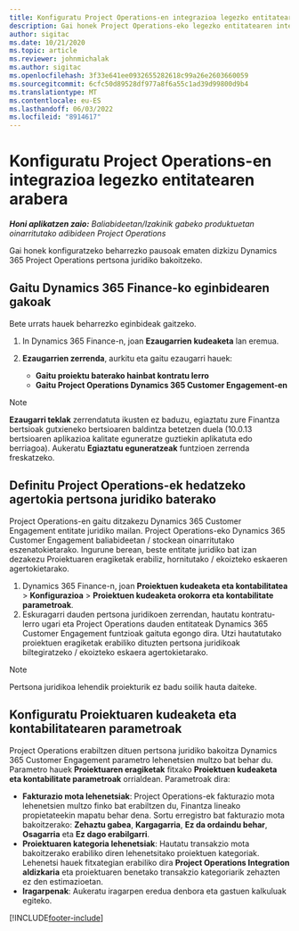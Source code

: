 ```yaml
---
title: Konfiguratu Project Operations-en integrazioa legezko entitatearen arabera
description: Gai honek Project Operations-eko legezko entitatearen integrazioa konfiguratzeari buruzko informazioa eskaintzen du.
author: sigitac
ms.date: 10/21/2020
ms.topic: article
ms.reviewer: johnmichalak
ms.author: sigitac
ms.openlocfilehash: 3f33e641ee0932655282618c99a26e2603660059
ms.sourcegitcommit: 6cfc50d89528df977a8f6a55c1ad39d99800d9b4
ms.translationtype: MT
ms.contentlocale: eu-ES
ms.lasthandoff: 06/03/2022
ms.locfileid: "8914617"
---
```

# <a name="configure-project-operations-integration-per-legal-entity"></a>Konfiguratu Project Operations-en integrazioa legezko entitatearen arabera 

_**Honi aplikatzen zaio:** Baliabideetan/Izakinik gabeko produktuetan oinarritutako adibideen Project Operations_

Gai honek konfiguratzeko beharrezko pausoak ematen dizkizu Dynamics 365 Project Operations pertsona juridiko bakoitzeko.

## <a name="enable-feature-keys-in-dynamics-365-finance"></a>Gaitu Dynamics 365 Finance-ko eginbidearen gakoak

Bete urrats hauek beharrezko eginbideak gaitzeko.

1. In Dynamics 365 Finance-n, joan **Ezaugarrien kudeaketa** lan eremua.
2. **Ezaugarrien zerrenda**, aurkitu eta gaitu ezaugarri hauek:
  
    - **Gaitu proiektu baterako hainbat kontratu lerro**
    - **Gaitu Project Operations Dynamics 365 Customer Engagement-en**

> [!NOTE]
> **Ezaugarri teklak** zerrendatuta ikusten ez baduzu, egiaztatu zure Finantza bertsioak gutxieneko bertsioaren baldintza betetzen duela (10.0.13 bertsioaren aplikazioa kalitate eguneratze guztiekin aplikatuta edo berriagoa). Aukeratu **Egiaztatu eguneratzeak** funtzioen zerrenda freskatzeko.

## <a name="define-the-project-operations-deployment-scenario-for-a-legal-entity"></a>Definitu Project Operations-ek hedatzeko agertokia pertsona juridiko baterako

Project Operations-en gaitu ditzakezu Dynamics 365 Customer Engagement entitate juridiko mailan. Project Operations-eko Dynamics 365 Customer Engagement baliabideetan / stockean oinarritutako eszenatokietarako. Ingurune berean, beste entitate juridiko bat izan dezakezu Proiektuaren eragiketak erabiliz, hornitutako / ekoizteko eskaeren agertokietarako.

1. Dynamics 365 Finance-n, joan **Proiektuen kudeaketa eta kontabilitatea** > **Konfigurazioa** > **Proiektuen kudeaketa orokorra eta kontabilitate parametroak**.
2. Eskuragarri dauden pertsona juridikoen zerrendan, hautatu kontratu-lerro ugari eta Project Operations dauden entitateak Dynamics 365 Customer Engagement funtzioak gaituta egongo dira. Utzi hautatutako proiektuen eragiketak erabiliko dituzten pertsona juridikoak biltegiratzeko / ekoizteko eskaera agertokietarako.

> [!NOTE]
> Pertsona juridikoa lehendik proiekturik ez badu soilik hauta daiteke.

## <a name="configure-project-management-and-accounting-parameters"></a>Konfiguratu Proiektuaren kudeaketa eta kontabilitatearen parametroak

Project Operations erabiltzen dituen pertsona juridiko bakoitza Dynamics 365 Customer Engagement parametro lehenetsien multzo bat behar du. Parametro hauek **Proiektuaren eragiketak** fitxako **Proiektuen kudeaketa eta kontabilitate parametroak** orrialdean. Parametroak dira:

  - **Fakturazio mota lehenetsiak**: Project Operations-ek fakturazio mota lehenetsien multzo finko bat erabiltzen du, Finantza lineako propietateekin mapatu behar dena. Sortu erregistro bat fakturazio mota bakoitzerako: **Zehaztu gabea**, **Kargagarria**, **Ez da ordaindu behar**, **Osagarria** eta **Ez dago erabilgarri**.
  - **Proiektuaren kategoria lehenetsiak**: Hautatu transakzio mota bakoitzerako erabiliko diren lehenetsitako proiektuen kategoriak. Lehenetsi hauek fitxategian erabiliko dira **Project Operations Integration aldizkaria** eta proiektuaren benetako transakzio kategoriarik zehazten ez den estimazioetan.
  - **Iragarpenak**: Aukeratu iragarpen eredua denbora eta gastuen kalkuluak egiteko.


[!INCLUDE[footer-include](../includes/footer-banner.md)]